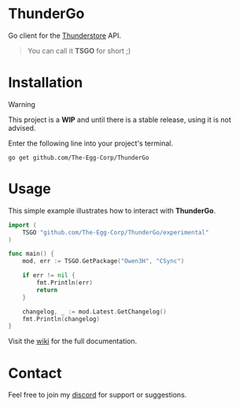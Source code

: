# ThunderGo
Go client for the [Thunderstore](https://thunderstore.io) API.

> You can call it **TSGO** for short ;)
> 
# Installation
> [!WARNING]
> This project is a **WIP** and until there is a stable release, using it is not advised.

Enter the following line into your project's terminal.

```console
go get github.com/The-Egg-Corp/ThunderGo
```

# Usage
This simple example illustrates how to interact with **ThunderGo**.
```go
import (
    TSGO "github.com/The-Egg-Corp/ThunderGo/experimental"
)

func main() {
    mod, err := TSGO.GetPackage("Owen3H", "CSync")

    if err != nil {
        fmt.Println(err)
        return
    }

    changelog, _ := mod.Latest.GetChangelog()
    fmt.Println(changelog)
}
```

Visit the [wiki](https://github.com/The-Egg-Corp/ThunderGo/wiki) for the full documentation.

# Contact
Feel free to join my [discord](https://discord.gg/BwfzZpytjf) for support or suggestions.
